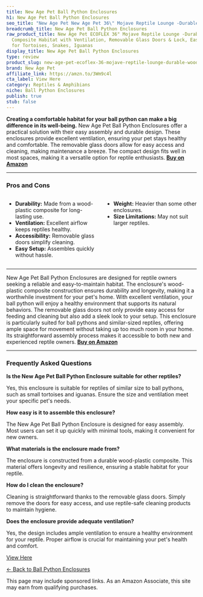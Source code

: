 ```yaml
---
title: New Age Pet Ball Python Enclosures
h1: New Age Pet Ball Python Enclosures
seo_title: "New Age Pet New Age Pet 36\" Mojave Reptile Lounge -Durable\u2026"
breadcrumb_title: New Age Pet Ball Python Enclosures
raw_product_title: New Age Pet ECOFLEX 36" Mojave Reptile Lounge -Durable Wood Plastic
  Composite Habitat with Ventilation, Removable Glass Doors & Lock, Easy Assembly,
  for Tortoises, Snakes, Iguanas
display_title: New Age Pet Ball Python Enclosures
type: review
product_slug: new-age-pet-ecoflex-36-mojave-reptile-lounge-durable-wood-plastic-compo-495f9ccb
brand: New Age Pet
affiliate_link: https://amzn.to/3Wm9c4l
cta_label: View Here
category: Reptiles & Amphibians
niche: Ball Python Enclosures
publish: true
stub: false
---
```


<div id="intro" class="full-width">
  <p><strong>Creating a comfortable habitat for your ball python can make a big difference in its well-being.</strong> New Age Pet Ball Python Enclosures offer a practical solution with their easy assembly and durable design. These enclosures provide excellent ventilation, ensuring your pet stays healthy and comfortable. The removable glass doors allow for easy access and cleaning, making maintenance a breeze. The compact design fits well in most spaces, making it a versatile option for reptile enthusiasts. <a href="https://amzn.to/3Wm9c4l" rel="nofollow sponsored noopener" target="_blank"><strong>Buy on Amazon</strong></a></p>
</div>

<hr />
<h3 id="pros-cons">Pros and Cons</h3>
<div class="pc-grid" style="display:grid;grid-template-columns:1fr 1fr;gap:16px;">
  <ul>
    <li><strong>Durability:</strong> Made from a wood-plastic composite for long-lasting use.</li>
    <li><strong>Ventilation:</strong> Excellent airflow keeps reptiles healthy.</li>
    <li><strong>Accessibility:</strong> Removable glass doors simplify cleaning.</li>
    <li><strong>Easy Setup:</strong> Assembles quickly without hassle.</li>
  </ul>
  <ul>
    <li><strong>Weight:</strong> Heavier than some other enclosures.</li>
    <li><strong>Size Limitations:</strong> May not suit larger reptiles.</li>
  </ul>
</div>
<hr />

<div class="full-width">
  <p>New Age Pet Ball Python Enclosures are designed for reptile owners seeking a reliable and easy-to-maintain habitat. The enclosure's wood-plastic composite construction ensures durability and longevity, making it a worthwhile investment for your pet's home. With excellent ventilation, your ball python will enjoy a healthy environment that supports its natural behaviors. The removable glass doors not only provide easy access for feeding and cleaning but also add a sleek look to your setup. This enclosure is particularly suited for ball pythons and similar-sized reptiles, offering ample space for movement without taking up too much room in your home. Its straightforward assembly process makes it accessible to both new and experienced reptile owners. <a href="https://amzn.to/3Wm9c4l" rel="nofollow sponsored noopener" target="_blank"><strong>Buy on Amazon</strong></a></p>
</div>

<hr />
<h3 id="faqs">Frequently Asked Questions</h3>

<p><strong>Is the New Age Pet Ball Python Enclosure suitable for other reptiles?</strong></p>
<p>Yes, this enclosure is suitable for reptiles of similar size to ball pythons, such as small tortoises and iguanas. Ensure the size and ventilation meet your specific pet's needs.</p>

<p><strong>How easy is it to assemble this enclosure?</strong></p>
<p>The New Age Pet Ball Python Enclosure is designed for easy assembly. Most users can set it up quickly with minimal tools, making it convenient for new owners.</p>

<p><strong>What materials is the enclosure made from?</strong></p>
<p>The enclosure is constructed from a durable wood-plastic composite. This material offers longevity and resilience, ensuring a stable habitat for your reptile.</p>

<p><strong>How do I clean the enclosure?</strong></p>
<p>Cleaning is straightforward thanks to the removable glass doors. Simply remove the doors for easy access, and use reptile-safe cleaning products to maintain hygiene.</p>

<p><strong>Does the enclosure provide adequate ventilation?</strong></p>
<p>Yes, the design includes ample ventilation to ensure a healthy environment for your reptile. Proper airflow is crucial for maintaining your pet's health and comfort.</p>
<p><a class="btn" href="https://amzn.to/3Wm9c4l" target="_blank" rel="nofollow sponsored noopener">View Here</a></p>
<p><a href="/roundups/reptiles-amphibians/ball-python-enclosures/">← Back to Ball Python Enclosures</a></p>
<aside class="disclosure">This page may include sponsored links. As an Amazon Associate, this site may earn from qualifying purchases.</aside>
